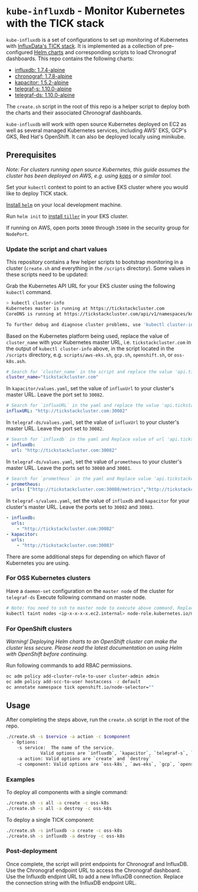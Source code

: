 # `kube-influxdb` - Monitor Kubernetes with the TICK stack

`kube-influxdb` is a set of configurations to set up monitoring of Kubernetes with [InfluxData's TICK stack](https://www.influxdata.com/time-series-platform/).
It is implemented as a collection of pre-configured [Helm charts](https://github.com/kubernetes/helm) and corresponding scripts to load Chronograf dashboards.
This repo contains the following charts:

- [influxdb: 1.7.4-alpine](/influxdb/README.md)
- [chronograf: 1.7.8-alpine](/chronograf/README.md)
- [kapacitor: 1.5.2-alpine](/kapacitor/README.md)
- [telegraf-s: 1.10.0-alpine](/telegraf-s/README.md)
- [telegraf-ds: 1.10.0-alpine](/telegraf-ds/README.md)

The `create.sh` script in the root of this repo is a helper script to deploy both the charts and their associated Chronograf dashboards.

`kube-influxdb` will work with open source Kubernetes deployed on EC2 as well as several managed Kubernetes services, including AWS' EKS, GCP's GKS, Red Hat's OpenShift. It can also be deployed locally using minikube.

## Prerequisites

_Note: For clusters running open source Kubernetes, this guide assumes the cluster has been deployed on AWS, e.g. using [kops](https://github.com/kubernetes/kops) or a similar tool._

Set your `kubectl` context to point to an active EKS cluster where you would like to deploy TICK stack.

[Install `helm`](https://github.com/kubernetes/helm/blob/master/docs/install.md) on your local development machine.

Run `helm init` to [install `tiller`](https://github.com/kubernetes/helm/blob/master/docs/install.md#installing-tiller) in your EKS cluster.

If running on AWS, open ports `30000` through `35000` in the security group for `NodePort`.

### Update the script and chart values

This repository contains a few helper scripts to bootstrap monitoring in a cluster (`create.sh` and everything in the `/scripts` directory). Some values in these scripts need to be updated:

Grab the Kubernetes API URL for your EKS cluster using the following `kubectl` command.

```sh
> kubectl cluster-info
Kubernetes master is running at https://tickstackcluster.com
CoreDNS is running at https://tickstackcluster.com/api/v1/namespaces/kube-system/services/kube-dns/proxy

To further debug and diagnose cluster problems, use 'kubectl cluster-info dump'.
```

Based on the Kubernetes platform being used, replace the value of `cluster_name` with your Kubernetes master URL, i.e. `tickstackcluster.com` in the output of `kubectl cluster-info` above, in the script located in the `/scripts` directory, e.g. `scripts/aws-eks.sh`, `gcp.sh`, `openshift.sh`, or `oss-k8s.ash`.

```sh
# Search for `cluster_name` in the script and replace the value 'api.tickstackcluster.com' with actual k8S cluster name or dns.
cluster_name="tickstackcluster.com"
```

In `kapacitor/values.yaml`, set the value of `influxUrl` to your cluster's master URL. Leave the port set to `30082`.

```yaml
# Search for `influxURL` in the yaml and replace the value 'api.tickstackcluster.com' with actual cluster Name.
influxURL: "http://tickstackcluster.com:30082"
```

In `telegraf-ds/values.yaml`, set the value of `influxUrl` to your cluster's master URL. Leave the port set to `30082`.

```yaml
# Search for `influxdb` in the yaml and Replace value of url 'api.tickstackcluster.com' with actual cluster Name.
- influxdb:
  url: "http://tickstackcluster.com:30082"
```

In `telegraf-ds/values.yaml`, set the value of `prometheus` to your cluster's master URL. Leave the ports set to `30080` and `30081`.

```yaml
# Search for `prometheus` in the yaml and Replace value 'api.tickstackcluster.com' at 2 places in urls with actual cluster Name.
- prometheus:
  urls: ["http://tickstackcluster.com:30080/metrics","http://tickstackcluster.com:30081/metrics"]
```

In `telegraf-s/values.yaml`, set the value of `influxdb` and `kapacitor` for your cluster's master URL. Leave the ports set to `30082` and `30083`.

```yaml
- influxdb:
  urls:
    - "http://tickstackcluster.com:30082"
- kapacitor:
  urls:
    - "http://tickstackcluster.com:30083"
```

There are some additional steps for depending on which flavor of Kubernetes you are using.

### For OSS Kubernetes clusters

Have a `daemon-set` configuration on the `master node` of the cluster for `telegraf-ds`
Execute following command on master node.

```sh
# Note: You need to ssh to master node to execute above command. Replace `ip-x-x-x-x` from `<ip-x-x-x-x.ec2.internal>` with cluster's master node private ip.
kubectl taint nodes <ip-x-x-x-x.ec2.internal> node-role.kubernetes.io/master:NoSchedule-
```

### For OpenShift clusters

_Warning! Deploying Helm charts to an OpenShift cluster can make the cluster less secure. Please read the latest documentation on using Helm with OpenShift before continuing._

Run following commands to add RBAC permissions.

```sh
oc adm policy add-cluster-role-to-user cluster-admin admin
oc adm policy add-scc-to-user hostaccess -z default
oc annotate namespace tick openshift.io/node-selector=""
```

## Usage

After completing the steps above, run the `create.sh` script in the root of the repo.

```sh
./create.sh -s $service -a action -c $component
  - Options:
    -s service:  The name of the service.
             Valid options are `influxdb`, `kapacitor`, `telegraf-s`, `telegraf-ds`, `chronograf` and `all`
    -a action: Valid options are `create` and `destroy`
    -c component: Valid options are `oss-k8s`, `aws-eks`, `gcp`, `openshift` and `minikube`
```

### Examples

To deploy all components with a single command:

```sh
./create.sh -s all -a create -c oss-k8s
./create.sh -s all -a destroy -c oss-k8s
```

To deploy a single TICK component:

```sh
./create.sh -s influxdb -a create -c oss-k8s
./create.sh -s influxdb -a destroy -c oss-k8s
```

### Post-deployment

Once complete, the script will print endpoints for Chronograf and InfluxDB.
Use the Chronograf endpoint URL to access the Chronograf dashboard.
Use the Influxdb endpint URL to add a new InfluxDB connection.
Replace the connection string with the InfluxDB endpoint URL.
